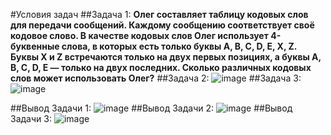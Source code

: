 #Условия задач
##Задача 1:
**Олег составляет таблицу кодовых слов для передачи сообщений. Каждому сообщению соответствует своё кодовое слово. В качестве кодовых слов Олег использует 4-буквенные слова, в которых есть только буквы A, B, C, D, E, X, Z. Буквы X и Z встречаются только на двух первых позициях, а буквы A, B, C, D, E — только на двух последних. Сколько различных кодовых слов может использовать Олег?**
##Задача 2:
![image](https://github.com/user-attachments/assets/498569d2-a8a6-4546-b43a-063debe5036b)
##Задача 3:
![image](https://github.com/user-attachments/assets/6839ce24-25c3-4038-940c-ea40775c3183)

##Вывод Задачи 1:
![image](https://github.com/user-attachments/assets/7341f9d8-dae6-4730-9199-c32b69737a51)
##Вывод Задачи 2:
![image](https://github.com/user-attachments/assets/d07fbf6d-f9ac-414f-8b00-20d74163b01a)
##Вывод Задачи 3:
![image](https://github.com/user-attachments/assets/082bb31b-cdaa-4678-88a9-183f1168a69c)
